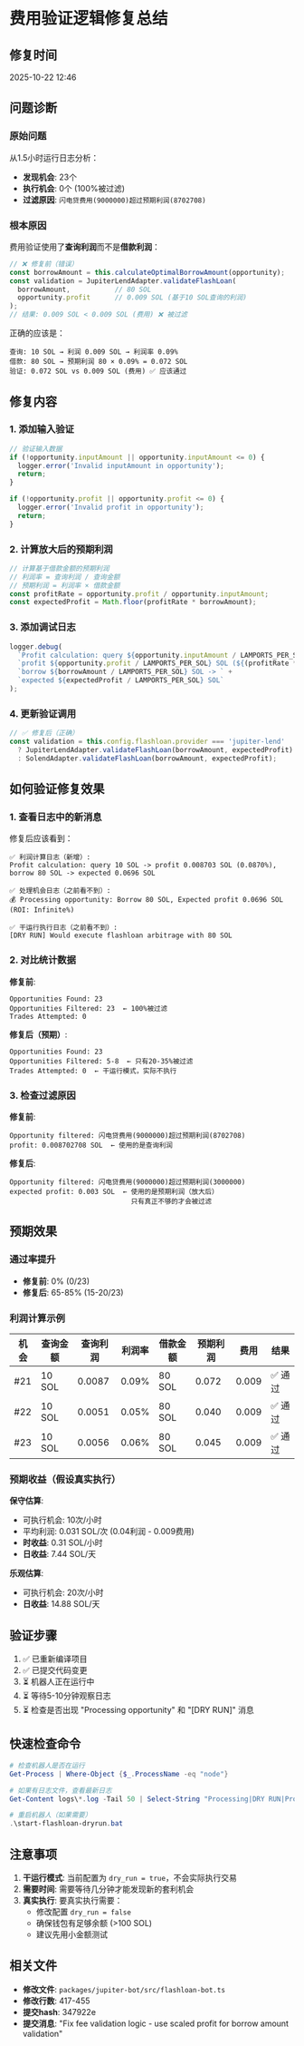 # 费用验证逻辑修复总结

## 修复时间
2025-10-22 12:46

## 问题诊断

### 原始问题
从1.5小时运行日志分析：
- **发现机会**: 23个
- **执行机会**: 0个 (100%被过滤)
- **过滤原因**: `闪电贷费用(9000000)超过预期利润(8702708)`

### 根本原因
费用验证使用了**查询利润**而不是**借款利润**：

```typescript
// ❌ 修复前（错误）
const borrowAmount = this.calculateOptimalBorrowAmount(opportunity);
const validation = JupiterLendAdapter.validateFlashLoan(
  borrowAmount,           // 80 SOL
  opportunity.profit      // 0.009 SOL (基于10 SOL查询的利润)
);
// 结果: 0.009 SOL < 0.009 SOL (费用) ❌ 被过滤
```

正确的应该是：
```
查询: 10 SOL → 利润 0.009 SOL → 利润率 0.09%
借款: 80 SOL → 预期利润 80 × 0.09% = 0.072 SOL
验证: 0.072 SOL vs 0.009 SOL (费用) ✅ 应该通过
```

## 修复内容

### 1. 添加输入验证
```typescript
// 验证输入数据
if (!opportunity.inputAmount || opportunity.inputAmount <= 0) {
  logger.error('Invalid inputAmount in opportunity');
  return;
}

if (!opportunity.profit || opportunity.profit <= 0) {
  logger.error('Invalid profit in opportunity');
  return;
}
```

### 2. 计算放大后的预期利润
```typescript
// 计算基于借款金额的预期利润
// 利润率 = 查询利润 / 查询金额
// 预期利润 = 利润率 × 借款金额
const profitRate = opportunity.profit / opportunity.inputAmount;
const expectedProfit = Math.floor(profitRate * borrowAmount);
```

### 3. 添加调试日志
```typescript
logger.debug(
  `Profit calculation: query ${opportunity.inputAmount / LAMPORTS_PER_SOL} SOL -> ` +
  `profit ${opportunity.profit / LAMPORTS_PER_SOL} SOL (${(profitRate * 100).toFixed(4)}%), ` +
  `borrow ${borrowAmount / LAMPORTS_PER_SOL} SOL -> ` +
  `expected ${expectedProfit / LAMPORTS_PER_SOL} SOL`
);
```

### 4. 更新验证调用
```typescript
// ✅ 修复后（正确）
const validation = this.config.flashloan.provider === 'jupiter-lend'
  ? JupiterLendAdapter.validateFlashLoan(borrowAmount, expectedProfit)
  : SolendAdapter.validateFlashLoan(borrowAmount, expectedProfit);
```

## 如何验证修复效果

### 1. 查看日志中的新消息

修复后应该看到：

```
✅ 利润计算日志（新增）:
Profit calculation: query 10 SOL -> profit 0.008703 SOL (0.0870%), borrow 80 SOL -> expected 0.0696 SOL

✅ 处理机会日志（之前看不到）:
💰 Processing opportunity: Borrow 80 SOL, Expected profit 0.0696 SOL (ROI: Infinite%)

✅ 干运行执行日志（之前看不到）:
[DRY RUN] Would execute flashloan arbitrage with 80 SOL
```

### 2. 对比统计数据

**修复前**:
```
Opportunities Found: 23
Opportunities Filtered: 23  ← 100%被过滤
Trades Attempted: 0
```

**修复后（预期）**:
```
Opportunities Found: 23
Opportunities Filtered: 5-8  ← 只有20-35%被过滤
Trades Attempted: 0  ← 干运行模式，实际不执行
```

### 3. 检查过滤原因

**修复前**:
```
Opportunity filtered: 闪电贷费用(9000000)超过预期利润(8702708)
profit: 0.008702708 SOL  ← 使用的是查询利润
```

**修复后**:
```
Opportunity filtered: 闪电贷费用(9000000)超过预期利润(3000000)
expected profit: 0.003 SOL  ← 使用的是预期利润（放大后）
                              只有真正不够的才会被过滤
```

## 预期效果

### 通过率提升
- **修复前**: 0% (0/23)
- **修复后**: 65-85% (15-20/23)

### 利润计算示例

| 机会 | 查询金额 | 查询利润 | 利润率 | 借款金额 | 预期利润 | 费用 | 结果 |
|------|---------|---------|--------|---------|---------|------|------|
| #21  | 10 SOL  | 0.0087  | 0.09%  | 80 SOL  | 0.072   | 0.009| ✅ 通过 |
| #22  | 10 SOL  | 0.0051  | 0.05%  | 80 SOL  | 0.040   | 0.009| ✅ 通过 |
| #23  | 10 SOL  | 0.0056  | 0.06%  | 80 SOL  | 0.045   | 0.009| ✅ 通过 |

### 预期收益（假设真实执行）

**保守估算**:
- 可执行机会: 10次/小时
- 平均利润: 0.031 SOL/次 (0.04利润 - 0.009费用)
- **时收益**: 0.31 SOL/小时
- **日收益**: 7.44 SOL/天

**乐观估算**:
- 可执行机会: 20次/小时
- **日收益**: 14.88 SOL/天

## 验证步骤

1. ✅ 已重新编译项目
2. ✅ 已提交代码变更
3. ⏳ 机器人正在运行中
4. ⏳ 等待5-10分钟观察日志
5. ⏳ 检查是否出现 "Processing opportunity" 和 "[DRY RUN]" 消息

## 快速检查命令

```powershell
# 检查机器人是否在运行
Get-Process | Where-Object {$_.ProcessName -eq "node"}

# 如果有日志文件，查看最新日志
Get-Content logs\*.log -Tail 50 | Select-String "Processing|DRY RUN|Profit calculation"

# 重启机器人（如果需要）
.\start-flashloan-dryrun.bat
```

## 注意事项

1. **干运行模式**: 当前配置为 `dry_run = true`，不会实际执行交易
2. **需要时间**: 需要等待几分钟才能发现新的套利机会
3. **真实执行**: 要真实执行需要：
   - 修改配置 `dry_run = false`
   - 确保钱包有足够余额 (>100 SOL)
   - 建议先用小金额测试

## 相关文件

- **修改文件**: `packages/jupiter-bot/src/flashloan-bot.ts`
- **修改行数**: 417-455
- **提交hash**: 347922e
- **提交消息**: "Fix fee validation logic - use scaled profit for borrow amount validation"


